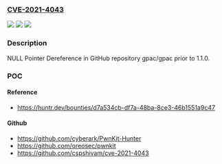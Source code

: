 ### [CVE-2021-4043](https://cve.mitre.org/cgi-bin/cvename.cgi?name=CVE-2021-4043)
![](https://img.shields.io/static/v1?label=Product&message=gpac%2Fgpac&color=blue)
![](https://img.shields.io/static/v1?label=Version&message=%3C%201.1.0%20&color=brighgreen)
![](https://img.shields.io/static/v1?label=Vulnerability&message=CWE-476%20NULL%20Pointer%20Dereference&color=brighgreen)

### Description

NULL Pointer Dereference in GitHub repository gpac/gpac prior to 1.1.0.

### POC

#### Reference
- https://huntr.dev/bounties/d7a534cb-df7a-48ba-8ce3-46b1551a9c47

#### Github
- https://github.com/cyberark/PwnKit-Hunter
- https://github.com/oreosec/pwnkit
- https://github.com/cspshivam/cve-2021-4043

